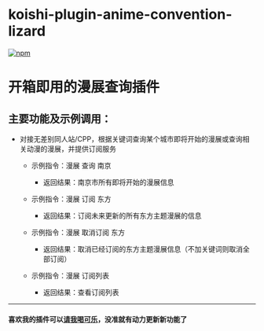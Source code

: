 # koishi-plugin-anime-convention-lizard

[![npm](https://img.shields.io/npm/v/koishi-plugin-anime-convention-lizard?style=flat-square)](https://www.npmjs.com/package/koishi-plugin-anime-convention-lizard)

# 开箱即用的漫展查询插件
## 主要功能及示例调用：
- 对接无差别同人站/CPP，根据关键词查询某个城市即将开始的漫展或查询相关动漫的漫展，并提供订阅服务
  
  - 示例指令：漫展 查询 南京
    - 返回结果：南京市所有即将开始的漫展信息

  - 示例指令：漫展 订阅 东方
    - 返回结果：订阅未来更新的所有东方主题漫展的信息

  - 示例指令：漫展 取消订阅 东方
    - 返回结果：取消已经订阅的东方主题漫展信息（不加关键词则取消全部订阅）

  - 示例指令：漫展 订阅列表
    - 返回结果：查看订阅列表

---
#### 喜欢我的插件可以[请我喝可乐](https://ifdian.net/a/lizard0126)，没准就有动力更新新功能了